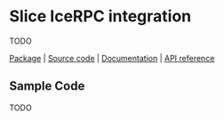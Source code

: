 # Slice IceRPC integration

TODO

[Package][package] | [Source code][source] | [Documentation][docs] | [API reference][api]

## Sample Code

TODO

[api]: https://docs.testing.zeroc.com/api/csharp/api/IceRpc.Slice.html
[docs]: TODO
[package]: https://www.nuget.org/packages/IceRpc.Slice
[source]: https://github.com/icerpc/icerpc-csharp/tree/main/src/IceRpc.Slice
